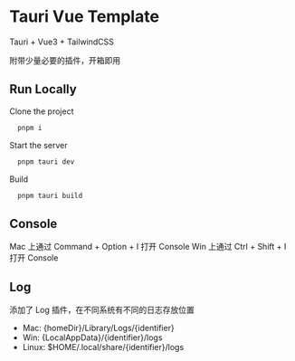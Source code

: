 
# Tauri Vue Template
Tauri + Vue3 + TailwindCSS

附带少量必要的插件，开箱即用



## Run Locally

Clone the project


```bash
  pnpm i
```

Start the server

```bash
  pnpm tauri dev
```

Build

```bash
  pnpm tauri build
```

## Console

Mac 上通过 Command + Option + I 打开 Console
Win 上通过 Ctrl + Shift + I 打开 Console

## Log

添加了 Log 插件，在不同系统有不同的日志存放位置

- Mac: {homeDir}/Library/Logs/{identifier}
- Win: {LocalAppData}/{identifier}/logs
- Linux: $HOME/.local/share/{identifier}/logs
